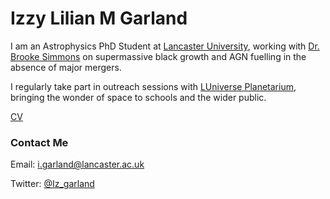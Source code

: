 # Izzy Lilian M Garland

I am an Astrophysics PhD Student at [Lancaster University](https://www.lancaster.ac.uk/physics/about-us/people/isobelle-garland), working with [Dr. Brooke Simmons](https://www.lancaster.ac.uk/physics/about-us/people/brooke-simmons) on supermassive black growth and AGN fuelling in the absence of major mergers.

I regularly take part in outreach sessions with [LUniverse Planetarium](https://www.lancaster.ac.uk/physics/outreach/planetarium/), bringing the wonder of space to schools and the wider public.

[CV](Curriculum_Vitae.pdf)

### Contact Me

Email: i.garland@lancaster.ac.uk

Twitter: [@Iz_garland](https://twitter.com/Iz_garland/)

<!--### Markdown

Markdown is a lightweight and easy-to-use syntax for styling your writing. It includes conventions for

```markdown
Syntax highlighted code block

# Header 1
## Header 2
### Header 3

- Bulleted
- List

1. Numbered
2. List

**Bold** and _Italic_ and `Code` text

[Link](url) and ![Image](src)
```

For more details see [Basic writing and formatting syntax](https://docs.github.com/en/github/writing-on-github/getting-started-with-writing-and-formatting-on-github/basic-writing-and-formatting-syntax).

### Jekyll Themes

Your Pages site will use the layout and styles from the Jekyll theme you have selected in your [repository settings](https://github.com/iz-garland/iz-garland.github.io/settings/pages). The name of this theme is saved in the Jekyll `_config.yml` configuration file.-->


